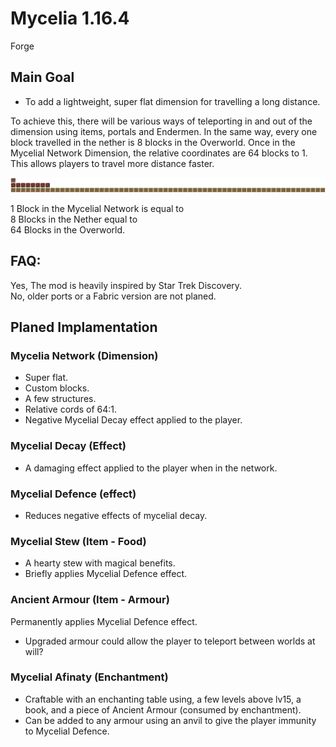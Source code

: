 # Mycelia 1.16.4
Forge
  
## Main Goal
- To add a lightweight, super flat dimension for travelling a long distance.  
  
To achieve this, there will be various ways of teleporting in and out of the dimension using items, portals and Endermen. In the same way, every one block travelled in the nether is 8 blocks in the Overworld. Once in the Mycelial Network Dimension, the relative coordinates are 64 blocks to 1. This allows players to travel more distance faster.  
  
![1 Block in the Mycelial Network is equal to, 8 Blocks in the Nether is equal to, 64 Blocks in the Overworld](https://raw.githubusercontent.com/Mortimyrrh/Mycelia-Forge/main/icons/1-8-64%20x2.png)

1 Block in the Mycelial Network is equal to    
8 Blocks in the Nether equal to  
64 Blocks in the Overworld.   
  
## FAQ: 
Yes, The mod is heavily inspired by Star Trek Discovery.  
No, older ports or a Fabric version are not planed.  
     
## Planed Implamentation  
  
### Mycelia Network (Dimension)
- Super flat.
- Custom blocks.
- A few structures. 
- Relative cords of 64:1.
- Negative Mycelial Decay effect applied to the player.  

### Mycelial Decay (Effect)
- A damaging effect applied to the player when in the network.  
  
### Mycelial Defence (effect)
- Reduces negative effects of mycelial decay.  
  
### Mycelial Stew (Item - Food)
- A hearty stew with magical benefits. 
- Briefly applies Mycelial Defence effect.  
  
### Ancient Armour (Item - Armour)
Permanently applies Mycelial Defence effect.
- Upgraded armour could allow the player to teleport between worlds at will?  
  
### Mycelial Afinaty (Enchantment)
- Craftable with an enchanting table using, a few levels above lv15, a book, and a piece of Ancient Armour (consumed by enchantment).
- Can be added to any armour using an anvil to give the player immunity to Mycelial Defence.

